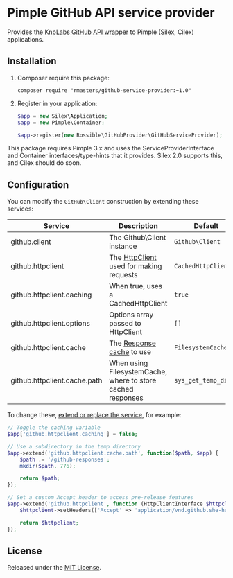 # Pimple GitHub API service provider

Provides the [KnpLabs GitHub API wrapper][wrapper] to Pimple (Silex, Cilex)
applications.

## Installation

1.  Composer require this package:

        composer require "rmasters/github-service-provider:~1.0"

2.  Register in your application:

    ```php
    $app = new Silex\Application;
    $app = new Pimple\Container;

    $app->register(new Rossible\GitHubProvider\GitHubServiceProvider);
    ```

This package requires Pimple 3.x and uses the ServiceProviderInterface and
Container interfaces/type-hints that it provides. Silex 2.0 supports this, and
Cilex should do soon.

## Configuration

You can modify the `GitHub\Client` construction by extending these services:

Service                      | Description                                                 | Default
-----------------------------|-------------------------------------------------------------|--------------------
github.client                | The Github\Client instance                                  | `Github\Client`
github.httpclient            | The [HttpClient][client] used for making requests           | `CachedHttpClient`
github.httpclient.caching    | When true, uses a CachedHttpClient                          | `true`
github.httpclient.options    | Options array passed to HttpClient                          | `[]`
github.httpclient.cache      | The [Response cache][cache] to use                          | `FilesystemCache`
github.httpclient.cache.path | When using FilesystemCache, where to store cached responses | `sys_get_temp_dir()`

To change these, [extend or replace the service][modifying-services], for
example:

```php
// Toggle the caching variable
$app['github.httpclient.caching'] = false;

// Use a subdirectory in the temp directory
$app->extend('github.httpclient.cache.path', function($path, $app) {
    $path .= '/github-responses';
    mkdir($path, 776);

    return $path;
});

// Set a custom Accept header to access pre-release features
$app->extend('github.httpclient', function (HttpClientInterface $httpclient, $app) {
    $httpclient->setHeaders(['Accept' => 'application/vnd.github.she-hulk-preview+json']);

    return $httpclient;
});
```

## License

Released under the [MIT License](LICENSE).

[wrapper]: https://github.com/knplabs/php-github-api
[client]: https://github.com/KnpLabs/php-github-api/tree/master/lib/Github/HttpClient
[cache]: https://github.com/KnpLabs/php-github-api/tree/master/lib/Github/HttpClient/Cache
[modifying-services]: http://pimple.sensiolabs.org/#modifying-services-after-definition

